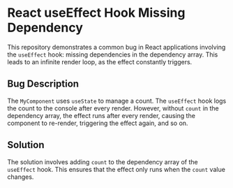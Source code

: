 # React useEffect Hook Missing Dependency
This repository demonstrates a common bug in React applications involving the `useEffect` hook: missing dependencies in the dependency array. This leads to an infinite render loop, as the effect constantly triggers.

## Bug Description
The `MyComponent` uses `useState` to manage a count.  The `useEffect` hook logs the count to the console after every render.  However, without `count` in the dependency array, the effect runs after every render, causing the component to re-render, triggering the effect again, and so on.

## Solution
The solution involves adding `count` to the dependency array of the `useEffect` hook. This ensures that the effect only runs when the `count` value changes.